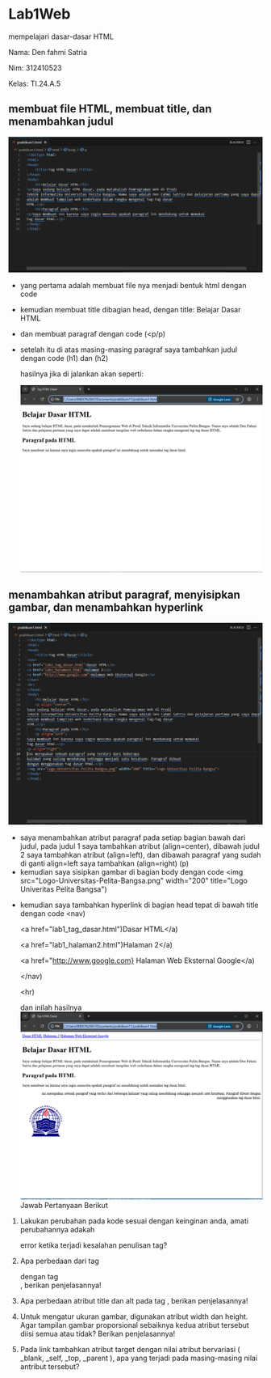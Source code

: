 # Lab1Web
mempelajari dasar-dasar HTML <p>
Nama: Den fahmi Satria <p>
Nim: 312410523 <p>
Kelas: TI.24.A.5 <p>
## membuat file HTML, membuat title, dan menambahkan judul
![gambar1](m1.PNG) 
- yang pertama adalah membuat file nya menjadi bentuk html dengan code <!doctype html> <p>
- kemudian membuat title dibagian head, dengan title: Belajar Dasar HTML <p>
- dan membuat paragraf dengan code (<p/p) <p>
- setelah itu di atas masing-masing paragraf saya tambahkan judul dengan code (h1) dan (h2) <p>
  hasilnya jika di jalankan akan seperti: <p>
![gambar2](n1.PNG)
## menambahkan atribut paragraf, menyisipkan gambar, dan menambahkan hyperlink
![gambar3](m3.PNG) 
- saya menambahkan atribut paragraf pada setiap bagian bawah dari judul, pada judul 1 saya tambahkan atribut (align=center), dibawah judul 2 saya tambahkan atribut (align=left), dan dibawah paragraf yang sudah di ganti align=left saya tambahkan (align=right) (p)
- kemudian saya sisipkan gambar di bagian body dengan code <img src="Logo-Universitas-Pelita-Bangsa.png" width="200" title="Logo Univeritas Pelita Bangsa") <p>
- kemudian saya tambahkan hyperlink di bagian head tepat di bawah title dengan code
<nav) <p>
<a href="lab1_tag_dasar.html")Dasar HTML</a) <p>
<a href="lab1_halaman2.html")Halaman 2</a) <p>
<a href="http://www.google.com} Halaman Web Eksternal Google</a) <p>
</nav) <p>
<hr) <p>
dan inilah hasilnya
![gambar4](n3.PNG)
Jawab Pertanyaan Berikut <p>
1. Lakukan perubahan pada kode sesuai dengan keinginan anda, amati perubahannya adakah <p>
error ketika terjadi kesalahan penulisan tag? <p>
2. Apa perbedaan dari tag <p> dengan tag <br>, berikan penjelasannya! <p>
3. Apa perbedaan atribut title dan alt pada tag <img>, berikan penjelasannya! <p>
4. Untuk mengatur ukuran gambar, digunakan atribut width dan height. Agar tampilan gambar
proporsional sebaiknya kedua atribut tersebut diisi semua atau tidak? Berikan penjelasannya! <p>
5. Pada link tambahkan atribut target dengan nilai atribut bervariasi ( _blank, _self, _top,
_parent ), apa yang terjadi pada masing-masing nilai antribut tersebut? <p>
